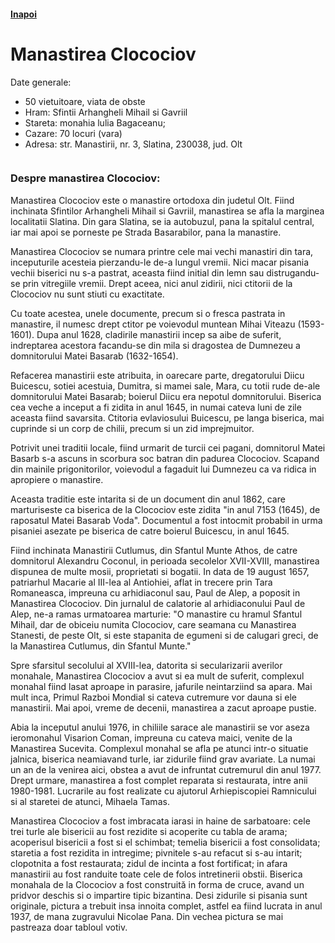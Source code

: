 <h4 class="right"><a href="/oltenia">Inapoi</a></h4>

# Manastirea Clocociov

Date generale:

* 50 vietuitoare, viata de obste
* Hram: Sfintii Arhangheli Mihail si Gavriil
* Stareta: monahia lulia Bagaceanu;
* Cazare: 70 locuri (vara)
* Adresa: str. Manastirii, nr. 3, Slatina, 230038, jud. Olt

<figure class="center"><img src="/images/clocociov.jpg" alt=""></figure>

### Despre manastirea Clocociov:

Manastirea Clocociov este o manastire ortodoxa din judetul Olt. Fiind inchinata Sfintilor Arhangheli Mihail si Gavriil, manastirea se afla la marginea localitatii Slatina. Din gara Slatina, se ia autobuzul, pana la spitalul central, iar mai apoi se porneste pe Strada Basarabilor, pana la manastire.

Manastirea Clocociov se numara printre cele mai vechi manastiri din tara, inceputurile acesteia pierzandu-le de-a lungul vremii. Nici macar pisania vechii biserici nu s-a pastrat, aceasta fiind initial din lemn sau distrugandu-se prin vitregiile vremii. Drept aceea, nici anul zidirii, nici ctitorii de la Clocociov nu sunt stiuti cu exactitate.
 
Cu toate acestea, unele documente, precum si o fresca pastrata in manastire, il numesc drept ctitor pe voievodul muntean Mihai Viteazu (1593-1601). Dupa anul 1628, cladirile manastirii incep sa aibe de suferit, indreptarea acestora facandu-se din mila si dragostea de Dumnezeu a domnitorului Matei Basarab (1632-1654).

Refacerea manastirii este atribuita, in oarecare parte, dregatorului Diicu Buicescu, sotiei acestuia, Dumitra, si mamei sale, Mara, cu totii rude de-ale domnitorului Matei Basarab; boierul Diicu era nepotul domnitorului. Biserica cea veche a inceput a fi zidita in anul 1645, in numai cateva luni de zile aceasta fiind savarsita. Ctitoria evlaviosului Buicescu, pe langa biserica, mai cuprinde si un corp de chilii, precum si un zid imprejmuitor.
 
Potrivit unei traditii locale, fiind urmarit de turcii cei pagani, domnitorul Matei Basarb s-a ascuns in scorbura soc batran din padurea Clocociov. Scapand din mainile prigonitorilor, voievodul a fagaduit lui Dumnezeu ca va ridica in apropiere o manastire.

Aceasta traditie este intarita si de un document din anul 1862, care marturiseste ca biserica de la Clocociov este zidita "in anul 7153 (1645), de raposatul Matei Basarab Voda". Documentul a fost intocmit probabil in urma pisaniei asezate pe biserica de catre boierul Buicescu, in anul 1645.
  
Fiind inchinata Manastirii Cutlumus, din Sfantul Munte Athos, de catre domnitorul Alexandru Coconul, in perioada secolelor XVII-XVIII, manastirea dispunea de multe mosii, proprietati si bogatii. In data de 19 august 1657, patriarhul Macarie al III-lea al Antiohiei, aflat in trecere prin Tara Romaneasca, impreuna cu arhidiaconul sau, Paul de Alep, a poposit in Manastirea Clocociov. Din jurnalul de calatorie al arhidiaconului Paul de Alep, ne-a ramas urmatoarea marturie: "O manastire cu hramul Sfantul Mihail, dar de obiceiu numita Clocociov, care seamana cu Manastirea Stanesti, de peste Olt, si este stapanita de egumeni si de calugari greci, de la Manastirea Cutlumus, din Sfantul Munte."
 
Spre sfarsitul secolului al XVIII-lea, datorita si secularizarii averilor monahale, Manastirea Clocociov a avut si ea mult de suferit, complexul monahal fiind lasat aproape in parasire, jafurile neintarziind sa apara. Mai mult inca, Primul Razboi Mondial si cateva cutremure vor dauna si ele manastirii. Mai apoi, vreme de decenii, manastirea a zacut aproape pustie.

Abia la inceputul anului 1976, in chiliile sarace ale manastirii se vor aseza ieromonahul Visarion Coman, impreuna cu cateva maici, venite de la Manastirea Sucevita. Complexul monahal se afla pe atunci intr-o situatie jalnica, biserica neamiavand turle, iar zidurile fiind grav avariate. La numai un an de la venirea aici, obstea a avut de infruntat cutremurul din anul 1977. Drept urmare, manastirea a fost complet reparata si restaurata, intre anii 1980-1981. Lucrarile au fost realizate cu ajutorul Arhiepiscopiei Ramnicului si al staretei de atunci, Mihaela Tamas.
 
Manastirea Clocociov a fost imbracata iarasi in haine de sarbatoare: cele trei turle ale bisericii au fost rezidite si acoperite cu tabla de arama; acoperisul bisericii a fost si el schimbat; temelia bisericii a fost consolidata; staretia a fost rezidita in intregime; pivnitele s-au refacut si s-au intarit; clopotnita a fost restaurata; zidul de incinta a fost fortificat; in afara manastirii au fost randuite toate cele de folos intretinerii obstii.
Biserica monahala de la Clocociov a fost construită in forma de cruce, avand un pridvor deschis si o impartire tipic bizantina. Desi zidurile si pisania sunt originale, pictura a trebuit insa innoita complet, astfel ea fiind lucrata in anul 1937, de mana zugravului Nicolae Pana. Din vechea pictura se mai pastreaza doar tabloul votiv.
 


